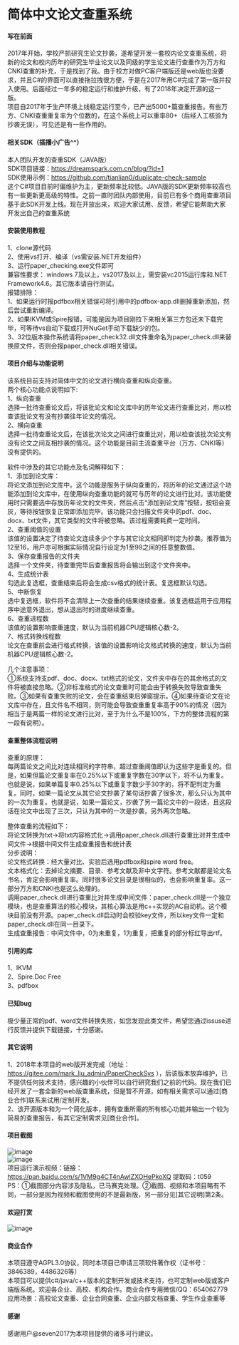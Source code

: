 ﻿# 简体中文论文查重系统

#### 写在前面
2017年开始，学校严抓研究生论文抄袭，遂希望开发一套校内论文查重系统，将新的论文和校内历年的研究生毕业论文以及同级的学生论文进行查重作为万方和CNKI查重的补充，于是找到了我。由于校方对做PC客户端版还是web版也没要求，并且C#的界面可以直接拖拉拽很方便，于是在2017年用C#完成了第一版并投入使用。后面经过一年多的稳定运行和维护升级，有了2018年决定开源的这一版。  
项目自2017年于生产环境上线稳定运行至今，已产出5000+篇查重报告。有些万方、CNKI查重重复率为个位数的，在这个系统上可以重率80+（后经人工核验为抄袭无误），可见还是有一些作用的。  

#### 相关SDK（插播小广告^^）
本人团队开发的查重SDK（JAVA版）  
SDK项目链接：https://dreamspark.com.cn/blog/?id=1  
SDK使用示例：https://github.com/tianlian0/duplicate-check-sample  
这个C#项目目前时偏维护为主，更新频率比较低。JAVA版的SDK更新频率较高也有一些更新更高级的特性。之前一直时团队内部使用，目前已有多个商用查重项目基于此SDK开发上线。现在开放出来，欢迎大家试用、反馈，希望它能帮助大家开发出自己的查重系统  

#### 安装使用教程
1、clone源代码  
2、使用vs打开、编译（vs需安装.NET开发组件）  
3、运行paper_checking.exe文件即可  
兼容性要求：
windows 7及以上，vs2017及以上，需安装vc2015运行库和.NET Framework4.6。其它版本请自行测试。  
报错排除：  
1、如果运行时报pdfbox相关错误可将引用中的pdfbox-app.dll删掉重新添加，然后尝试重新编译。  
2、如果IKVM或Spire报错，可能是因为项目刚拉下来相关第三方包还未下载完毕，可等待vs自动下载或打开NuGet手动下载缺少的包。  
3、32位版本操作系统请将paper_check32.dll文件重命名为paper_check.dll来替换原文件，否则会报paper_check.dll相关错误。  

#### 项目介绍与功能说明
该系统目前支持对简体中文的论文进行横向查重和纵向查重。  
两个核心功能点说明如下:  
1、纵向查重  
选择一批待查重论文后，将该批论文和论文库中的历年论文进行查重比对，用以检查该批论文有没有抄袭往年论文的情况。  
2、横向查重  
选择一批待查重论文后，在该批次论文之间进行查重比对，用以检查该批次论文有没有论文之间互相抄袭的情况。这个功能是目前主流查重平台（万方、CNKI等）没有提供的。  
  
软件中涉及的其它功能点及名词解释如下：  
1、添加到论文库：  
将论文添加到论文库中。这个功能是服务于纵向查重的，将历年的论文通过这个功能添加到论文库中，在使用纵向查重功能的就可与历年的论文进行比对。该功能使用时只需要选中存放历年论文的文件夹，然后点击“添加到论文库”按钮，按钮会变灰，等待按钮恢复正常即添加完毕。该功能只会扫描文件夹中的pdf、doc、docx、txt文件，其它类型的文件将被忽略。该过程需要耗费一定时间。  
2、查重阈值的设置  
该值的设置决定了待查论文连续多少个字与其它论文相同即判定为抄袭。推荐值为12至16，用户亦可根据实际情况自行设定为1至99之间的任意整数值。  
3、保存查重报告的文件夹  
选择一个文件夹，待查重完毕后查重报告将会输出到这个文件夹中。  
4、生成统计表  
勾选此复选框，查重结束后将会生成csv格式的统计表。复选框默认勾选。  
5、中断恢复  
选中复选框，软件将不会清除上一次查重的结果继续查重。该复选框适用于应用程序中途意外退出，想从退出时的进度继续查重。  
6、查重进程数  
该值的设置影响查重速度，默认为当前机器CPU逻辑核心数-2。  
7、格式转换线程数  
论文在查重前会进行格式转换，该值的设置影响论文格式转换的速度，默认为当前机器CPU逻辑核心数-2。 

几个注意事项：  
①系统支持支pdf、doc、docx、txt格式的论文，文件夹中存在的其余格式的文件将被直接忽略。②非标准格式的论文查重时可能会由于转换失败导致查重失败。③如果有查重失败的论文，会在查重结束后弹窗提示。④如果待查论文在论文库中存在，且文件名不相同，则可能会导致查重重复率高于90%的情况（因为相当于是两篇一样的论文进行比对，至于为什么不是100%，下方的整体流程的第一段有说明）。  

#### 查重整体流程说明
查重的原理：  
每两篇论文之间比对连续相同的字符串，超过查重阈值即认为这些字是重复的。但是，如果但篇论文重复率在0.25%以下或重复字数在30字以下，将不认为重复。也就是说，如果单篇复率0.25%以下或重复字数少于30字的，将不配判定为重复。同时，如果一篇论文从其它论文抄袭了某句话抄袭了很多次，那么只认为其中的一次为重复。也就是说，如果一篇论文，抄袭了另一篇论文中的一段话，且这段话在论文中出现了三次，只认为其中的一次是抄袭，另外两次忽略。

整体查重的流程如下：  
将论文转换为txt->将txt内容格式化->调用paper_check.dll进行查重比对并生成中间文件->根据中间文件生成查重报告和统计表  
分步说明：  
论文格式转换：经大量对比、实验后选用pdfbox和spire word free。  
文本格式化：去掉论文摘要、目录、参考文献及非中文字符。参考文献都是论文名书名，肯定会影响重复率。同时很多论文目录是很相似的，也会影响重复率。这一部分万方和CNKI也是这么处理的。  
调用paper_check.dll进行查重比对并生成中间文件：paper_check.dll是一个独立模块，也是查重算法的核心模块，其核心算法是用c++实现的AC自动机。这个模块目前没有开源。paper_check.dll启动时会校验key文件，所以key文件一定和paper_check.dll在同一目录下。  
生成查重报告：中间文件中，0为未重复，1为重复，把重复的部分标红导出rtf。  

#### 引用的库
1、IKVM  
2、Spire.Doc Free  
3、pdfbox  

#### 已知bug
极少量正常的pdf、word文件转换失败，如您发现此类文件，希望您通过issuse进行反馈并提供下载链接，十分感谢。  

#### 其它说明
1、2018年本项目的web版开发完成（地址：https://gitee.com/mark_liu_admin/PaperCheckSys ），后该版本放弃维护，已不提供任何技术支持，感兴趣的小伙伴可以自行研究我们之前的代码。现在我们已经开发了一套全新的web版查重系统，但是暂不开源，如有相关需求可以通过[商业合作]联系来试用/定制开发。  
2、该开源版本和为一个简化版本，拥有查重所需的所有核心功能并输出一个较为简易的查重报告，有其它定制需求见[商业合作]。  

#### 项目截图
![image](https://github.com/tianlian0/paper_checking_system/blob/master/images/pic1.png)  
![image](https://github.com/tianlian0/paper_checking_system/blob/master/images/pic2.png)  
项目运行演示视频：链接：https://pan.baidu.com/s/1VM9g4CT4nAwlZXOHePkoXQ 提取码：t059  
PS：①截图部分内容涉及隐私，已马赛克处理。②截图、视频和本项目略有不同，一部分是因为视频和截图使用的不是最新版，另一部分见[其它说明]第2条。  

#### 欢迎打赏
![image](https://github.com/tianlian0/paper_checking_system/blob/master/images/shang.png)  

#### 商业合作
本项目遵守AGPL3.0协议，同时本项目已申请三项软件著作权（证书号：3846389，4486326等）  
本项目可以提供c#/java/c++版本的定制开发或技术支持，也可定制web版或客户端版系统。欢迎各企业、高校、机构合作。商业合作专用微信/QQ：654062779  
应用场景：高校论文查重、企业合同查重、企业内部文档查重、学生作业查重等  

#### 感谢
感谢用户@seven2017为本项目提供的诸多可行建议。  
